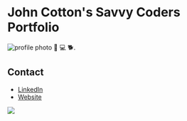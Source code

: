 
# John Cotton's Savvy Coders Portfolio

![profile photo](https://media.licdn.com/dms/image/C5603AQGFPv_1wQbm9Q/profile-displayphoto-shrink_200_200/0?e=1545264000&v=beta&t=YJahIpva-5JfTeHe2oqLyUzBvbwJ_uan_mQmZiVRXyU)
🎵 💻 🐕.

## Contact
+ [LinkedIn](https://www.linkedin.com/in/thejohncotton/)
+ [Website](http://johncotton.us)

![](../jcdevprof.jpg)